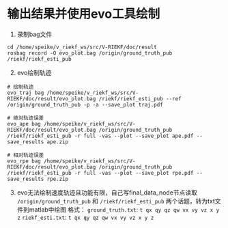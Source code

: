 # 输出结果并使用evo工具绘制
1. 录制bag文件
```shell
cd /home/speike/v_riekf_ws/src/V-RIEKF/doc/result
rosbag record -O evo_plot.bag /origin/ground_truth_pub /riekf/riekf_esti_pub
```
2. evo绘制轨迹
```shell
# 绘制轨迹
evo_traj bag /home/speike/v_riekf_ws/src/V-RIEKF/doc/result/evo_plot.bag /riekf/riekf_esti_pub --ref /origin/ground_truth_pub -p -a --save_plot traj.pdf

# 绝对轨迹误差
evo_ape bag /home/speike/v_riekf_ws/src/V-RIEKF/doc/result/evo_plot.bag /origin/ground_truth_pub /riekf/riekf_esti_pub -r full -vas --plot --save_plot ape.pdf --save_results ape.zip

# 相对轨迹误差
evo_rpe bag /home/speike/v_riekf_ws/src/V-RIEKF/doc/result/evo_plot.bag /origin/ground_truth_pub /riekf/riekf_esti_pub -r full -vas --plot --save_plot rpe.pdf --save_results rpe.zip
```
3. evo无法绘制速度轨迹且功能有限，自己写final_data_node节点读取 `/origin/ground_truth_pub` 和 `/riekf/riekf_esti_pub` 两个话题，转为txt文件到matlab中绘图
格式：
`ground_truth.txt`: `t qx qy qz qw vx vy vz x y z`
`riekf_esti.txt`: `t qx qy qz qw vx vy vz x y z`

